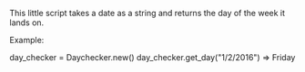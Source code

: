This little script takes a date as a string and returns the day of the week it lands on.

Example:

day_checker = Daychecker.new()
day_checker.get_day("1/2/2016") => Friday
